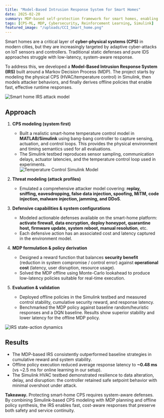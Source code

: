 ```yaml
---
title: "Model-Based Intrusion Response System for Smart Homes"
date: 2025-02-20
summary: MDP-based self-protection framework for smart homes, enabling autonomous, real-time defense against cyber-physical attacks on IoT and CPS devices.
tags: [CPS-ML, MDP, Cybersecurity, Reinforcement Learning, Simulink]
featured_image: "/uploads/CCI_Smart_home.png"
---
```


Smart homes are a critical layer of **cyber-physical systems (CPS)** in modern cities, but they are increasingly targeted by adaptive cyber-attacks on IoT sensors and controllers. Traditional static defenses and pure IDS approaches struggle with low-latency, system-aware response.  

To address this, we developed a **Model-Based Intrusion Response System (IRS)** built around a Markov Decision Process (MDP). The project starts by modeling the physical CPS (HVAC/temperature control) in Simulink, then models attacker behaviors, and finally derives offline policies that enable fast, effective runtime responses.

![Smart home IRS attack model](/uploads/CCI_Smart_home.png)

## Approach
1. **CPS modeling (system first)**  
   - Built a realistic smart-home temperature control model in **MATLAB/Simulink** using bang-bang controller to capture sensing, actuation, and control loops. This provides the physical environment and timing semantics used for all evaluations.  
   - The Simulink testbed reproduces sensor sampling, communication delays, actuator latencies, and the temperature control loop used in experiments.  
   ![Temperature Control Simulink Model](/uploads/Room.png)

2. **Threat modeling (attack profiles)**  
   - Emulated a comprehensive attacker model covering: **replay, sniffing, eavesdropping, false data injection, spoofing, MiTM, code injection, malware injection, jamming, and DDoS**.  

3. **Defensive capabilities & system configurations**  
   - Modeled actionable defenses available on the smart-home platform: **activate firewall, data encryption, deploy honeypot, quarantine host, firmware update, system reboot, manual resolution**, etc.  
   - Each defensive action has an associated cost and latency captured in the environment model.

4. **MDP formulation & policy derivation**  
   - Designed a reward function that balances **security benefit** (reduction in system compromise / control error) against **operational cost** (latency, user disruption, resource usage).  
   - Solved the MDP offline using Monte-Carlo lookahead to produce low-latency policies suitable for real-time execution.

5. **Evaluation & validation**  
   - Deployed offline policies in the Simulink testbed and measured control stability, cumulative security reward, and response latency.  
   - Benchmarked the MDP policy against baseline random/heuristic responses and a DQN baseline. Results show superior stability and lower latency for the offline MDP policy.

![IRS state-action dynamics](/uploads/MDPAction.png)

## Results
- The MDP-based IRS consistently outperformed baseline strategies in cumulative reward and system stability.  
- Offline policy execution reduced average response latency to **~0.48 ms** (vs ~2.5 ms for online learning in our setup).  
- The Simulink HVAC testbed demonstrated resilience to data alteration, delay, and disruption: the controller retained safe setpoint behavior with minimal overshoot under attack.

**Takeaway.** Protecting smart-home CPS requires system-aware defenses. By combining Simulink-based CPS modeling with MDP planning and offline policy synthesis, the IRS enables fast, cost-aware responses that preserve both safety and service continuity.
